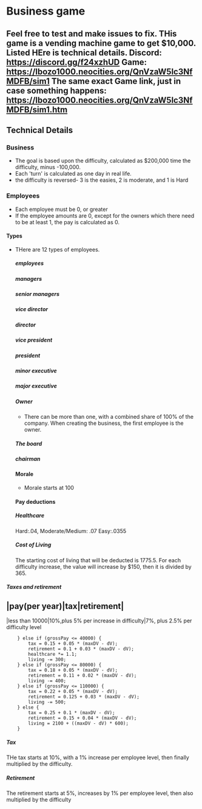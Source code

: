 # Business game
Feel free to test and make issues to fix. THis game is a vending machine game to get $10,000. Listed HEre is technical details. 
**Discord:** https://discord.gg/f24xzhUD
**Game:** https://lbozo1000.neocities.org/QnVzaW5lc3NfMDFB/sim1
**The same exact Game link, just in case something happens:** https://lbozo1000.neocities.org/QnVzaW5lc3NfMDFB/sim1.htm
------------------------------------------------
## Technical Details
### Business
- The goal is based upon the difficulty, calculated as $200,000 time the difficulty, minus -100,000.
- Each 'turn' is calculated as one day in real life.
- the difficulty is reversed- 3 is the easies, 2 is moderate, and 1 is Hard
### Employees
- Each employee must be 0, or greater
- If the employee amounts are 0, except for the owners which there need to be at least 1, the pay is calculated as 0.
#### Types
- THere are 12 types of employees.
  ##### employees
  
  ##### managers
  
  ##### senior managers
  
  ##### vice director
  
  ##### director
  
  ##### vice president
  
  ##### president
  
  ##### minor executive
  
  ##### major executive
  
  ##### Owner
    - There can be more than one, with a combined share of 100% of the company. When creating the business, the first employee is the     owner.
  ##### The board
  
  ##### chairman

  #### Morale
  - Morale starts at 100
  #### Pay deductions
  ##### Healthcare
  Hard:.04, Moderate/Medium: .07 Easy:.0355
  ##### Cost of Living
  The starting cost of living that will be deducted is 1775.5. For each difficulty increase, the value will increase by $150, then it is divided by 365.
##### Taxes and retirement
|pay(per year)|tax|retirement|
--------------------
|less than 10000|10%,plus 5% per increase in difficulty|7%, plus 2.5% per difficulty level

        } else if (grossPay <= 40000) {
            tax = 0.15 + 0.05 * (maxDV - dV);
            retirement = 0.1 + 0.03 * (maxDV - dV);
            healthcare *= 1.1;
            living -= 300;
        } else if (grossPay <= 80000) {
            tax = 0.18 + 0.05 * (maxDV - dV);
            retirement = 0.11 + 0.02 * (maxDV - dV);
            living -= 400;
        } else if (grossPay <= 110000) {
            tax = 0.22 + 0.05 * (maxDV - dV);
            retirement = 0.125 + 0.03 * (maxDV - dV);
            living -= 500;
        } else {
            tax = 0.25 + 0.1 * (maxDV - dV);
            retirement = 0.15 + 0.04 * (maxDV - dV);
            living = 2100 + ((maxDV - dV) * 600);
        }
  ##### Tax 
  THe tax starts at 10%, with a 1% increase per employee level, then finally multiplied by the difficulty.
  ##### Retirement
  The retirement starts at 5%, increases by 1% per employee level, then also multiplied by the difficulty


  
